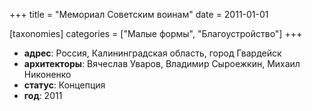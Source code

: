 +++
title = "Мемориал Советским воинам"
date = 2011-01-01

[taxonomies]
categories = ["Малые формы", "Благоустройство"]
+++

- **адрес**: Россия, Калининградская область, город Гвардейск
- **архитекторы**: Вячеслав Уваров, Владимир Сыроежкин, Михаил Никоненко
- **статус**: Концепция
- **год**: 2011
        
